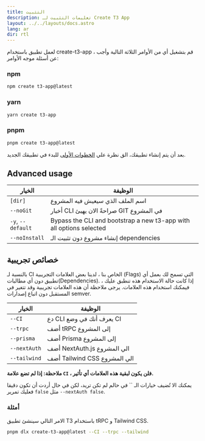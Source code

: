 ```yaml
---
title: التثبيت
description: تعليمات التثبيت لـ Create T3 App
layout: ../../layouts/docs.astro
lang: ar
dir: rtl
---
```


لعمل تطبيق باستخدام create-t3-app ، قم بتشغيل أي من الأوامر الثلاثة التالية وأجب عن أسئلة موجه الأوامر:

### npm

```bash
npm create t3-app@latest
```

### yarn

```bash
yarn create t3-app
```

### pnpm

```bash
pnpm create t3-app@latest
```

بعد أن يتم إنشاء تطبيقك، الق نظرة علي [الخطوات الأولى](/en/usage/first-steps) للبدء في تطبيقك الجديد.

## Advanced usage

| الخيار            | الوظيفة                                                             |
| ----------------- | ------------------------------------------------------------------- |
| `[dir]`           | اسم الملف الذي سيعيش فيه المشروع                                    |
| `--noGit`         | أخبار CLI صراحةً الان يهيئ GIT في المشروع                           |
| `-y`, `--default` | Bypass the CLI and bootstrap a new t3-app with all options selected |
| `--noInstall`     | إنشاء مشروع دون تثبيت الـ dependencies                              |

## خصائص تجريبية

بالنسبة لـ CI الخاص بنا ، لدينا بعض العلامات التجريبية (Flags) التي تسمح لك بعمل أي تطبيق دون أي مطالبات(Dependencies). إذا كانت حالة الاستخدام هذه تنطبق عليك ، فيمكنك استخدام هذه العلامات. يرجى ملاحظة أن هذه العلامات تجريبية وقد تتغير في المستقبل دون اتباع إصدارات semver.

| الخيار       | الوظيفة                      |
| ------------ | ---------------------------- |
| `--CI`       | دع CLI يعرف أنك في وضع CI    |
| `--trpc`     | أضف tRPC إلى المشروع         |
| `--prisma`   | أضف Prisma إلى المشروع       |
| `--nextAuth` | أضف NextAuth.js الي المشروع  |
| `--tailwind` | أضف Tailwind CSS الي المشروع |

**ملاحظة: إذا لم تضع علامة `CI` ، فلن يكون لبقية هذه العلامات أي تأثير.**

يمكنك الا تُضيف خيارات الـ `` في حالم لم تكن تريد، لكن في حال أردت أن تكون دقيقا فعليك تمرير `false` مثل `--nextAuth false`.

### أمثلة

الامر التالي سينشئ تطبيق T3 باستخدام tRPC و Tailwind CSS.

```bash
pnpm dlx create-t3-app@latest --CI --trpc --tailwind
```


